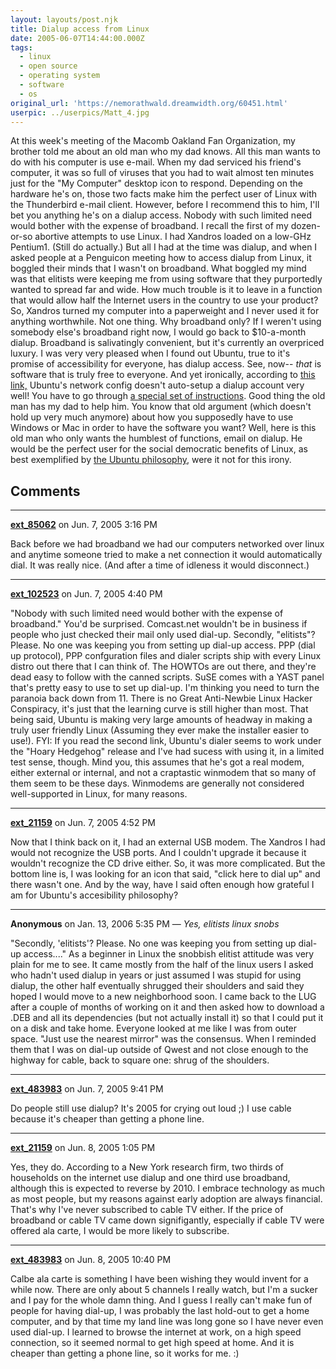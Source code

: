 ```yaml
---
layout: layouts/post.njk
title: Dialup access from Linux
date: 2005-06-07T14:44:00.000Z
tags:
  - linux
  - open source
  - operating system
  - software
  - os
original_url: 'https://nemorathwald.dreamwidth.org/60451.html'
userpic: ../userpics/Matt_4.jpg
---
```

At this week's meeting of the Macomb Oakland Fan Organization, my brother told me about an old man who my dad knows. All this man wants to do with his computer is use e-mail. When my dad serviced his friend's computer, it was so full of viruses that you had to wait almost ten minutes just for the "My Computer" desktop icon to respond. Depending on the hardware he's on, those two facts make him the perfect user of Linux with the Thunderbird e-mail client. However, before I recommend this to him, I'll bet you anything he's on a dialup access. Nobody with such limited need would bother with the expense of broadband. I recall the first of my dozen-or-so abortive attempts to use Linux. I had Xandros loaded on a low-GHz Pentium1. (Still do actually.) But all I had at the time was dialup, and when I asked people at a Penguicon meeting how to access dialup from Linux, it boggled their minds that I wasn't on broadband. What boggled my mind was that elitists were keeping me from using software that they purportedly wanted to spread far and wide. How much trouble is it to leave in a function that would allow half the Internet users in the country to use your product? So, Xandros turned my computer into a paperweight and I never used it for anything worthwhile. Not one thing. Why broadband only? If I weren't using somebody else's broadband right now, I would go back to $10-a-month dialup. Broadband is salivatingly convenient, but it's currently an overpriced luxury. I was very very pleased when I found out Ubuntu, true to it's promise of accessibility for everyone, has dialup access. See, now-- _that_ is software that is truly free to everyone. And yet ironically, according to [this link,](http://www.outsidetheloop.com/weblog/2005/02/ubuntu-dialup-woes.php) Ubuntu's network config doesn't auto-setup a dialup account very well! You have to go through [a special set of instructions](http://www.ubuntulinux.org/wiki/DialupModemHowto). Good thing the old man has my dad to help him. You know that old argument (which doesn't hold up very much anymore) about how you supposedly have to use Windows or Mac in order to have the software you want? Well, here is this old man who only wants the humblest of functions, email on dialup. He would be the perfect user for the social democratic benefits of Linux, as best exemplified by [the Ubuntu philosophy](http://www.ubuntulinux.org/ubuntu/philosophy/document_view), were it not for this irony.

## Comments

---

**[ext_85062](https://www.dreamwidth.org/users/ext_85062)** on Jun. 7, 2005 3:16 PM

Back before we had broadband we had our computers networked over linux and anytime someone tried to make a net connection it would automatically dial. It was really nice. (And after a time of idleness it would disconnect.)

---

**[ext_102523](https://www.dreamwidth.org/users/ext_102523)** on Jun. 7, 2005 4:40 PM

"Nobody with such limited need would bother with the expense of broadband." You'd be surprised. Comcast.net wouldn't be in business if people who just checked their mail only used dial-up. Secondly, "elitists"? Please. No one was keeping you from setting up dial-up access. PPP (dial up protocol), PPP confguration files and dialer scripts ship with every Linux distro out there that I can think of. The HOWTOs are out there, and they're dead easy to follow with the canned scripts. SuSE comes with a YAST panel that's pretty easy to use to set up dial-up. I'm thinking you need to turn the paranoia back down from 11. There is no Great Anti-Newbie Linux Hacker Conspiracy, it's just that the learning curve is still higher than most. That being said, Ubuntu is making very large amounts of headway in making a truly user friendly Linux (Assuming they ever make the installer easier to use!). FYI: If you read the second link, Ubuntu's dialer seems to work under the "Hoary Hedgehog" release and I've had sucess with using it, in a limited test sense, though. Mind you, this assumes that he's got a real modem, either external or internal, and not a craptastic winmodem that so many of them seem to be these days. Winmodems are generally not considered well-supported in Linux, for many reasons.

---

**[ext_21159](https://www.dreamwidth.org/users/ext_21159)** on Jun. 7, 2005 4:52 PM

Now that I think back on it, I had an external USB modem. The Xandros I had would not recognize the USB ports. And I couldn't upgrade it because it wouldn't recognize the CD drive either. So, it was more complicated. But the bottom line is, I was looking for an icon that said, "click here to dial up" and there wasn't one. And by the way, have I said often enough how grateful I am for Ubuntu's accesibility philosophy?

---

**Anonymous** on Jan. 13, 2006 5:35 PM — *Yes, elitists linux snobs*

"Secondly, 'elitists'? Please. No one was keeping you from setting up dial-up access...." As a beginner in Linux the snobbish elitist attitude was very plain for me to see. It came mostly from the half of the linux users I asked who hadn't used dialup in years or just assumed I was stupid for using dialup, the other half eventually shrugged their shoulders and said they hoped I would move to a new neighborhood soon. I came back to the LUG after a couple of months of working on it and then asked how to download a .DEB and all its dependencies (but not actually install it) so that I could put it on a disk and take home. Everyone looked at me like I was from outer space. "Just use the nearest mirror" was the consensus. When I reminded them that I was on dial-up outside of Qwest and not close enough to the highway for cable, back to square one: shrug of the shoulders.

---

**[ext_483983](https://www.dreamwidth.org/users/ext_483983)** on Jun. 7, 2005 9:41 PM

Do people still use dialup? It's 2005 for crying out loud ;) I use cable because it's cheaper than getting a phone line.

---

**[ext_21159](https://www.dreamwidth.org/users/ext_21159)** on Jun. 8, 2005 1:05 PM

Yes, they do. According to a New York research firm, two thirds of households on the internet use dialup and one third use broadband, although this is expected to reverse by 2010. I embrace technology as much as most people, but my reasons against early adoption are always financial. That's why I've never subscribed to cable TV either. If the price of broadband or cable TV came down signifigantly, especially if cable TV were offered ala carte, I would be more likely to subscribe.

---

**[ext_483983](https://www.dreamwidth.org/users/ext_483983)** on Jun. 8, 2005 10:40 PM

Calbe ala carte is something I have been wishing they would invent for a while now. There are only about 5 channels I really watch, but I'm a sucker and I pay for the whole damn thing. And I guess I really can't make fun of people for having dial-up, I was probably the last hold-out to get a home computer, and by that time my land line was long gone so I have never even used dial-up. I learned to browse the internet at work, on a high speed connection, so it seemed normal to get high speed at home. And it is cheaper than getting a phone line, so it works for me. :)
